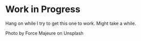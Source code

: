 # Work in Progress

Hang on while I try to get this one to work. Might take a while.

Photo by Force Majeure on Unsplash
  